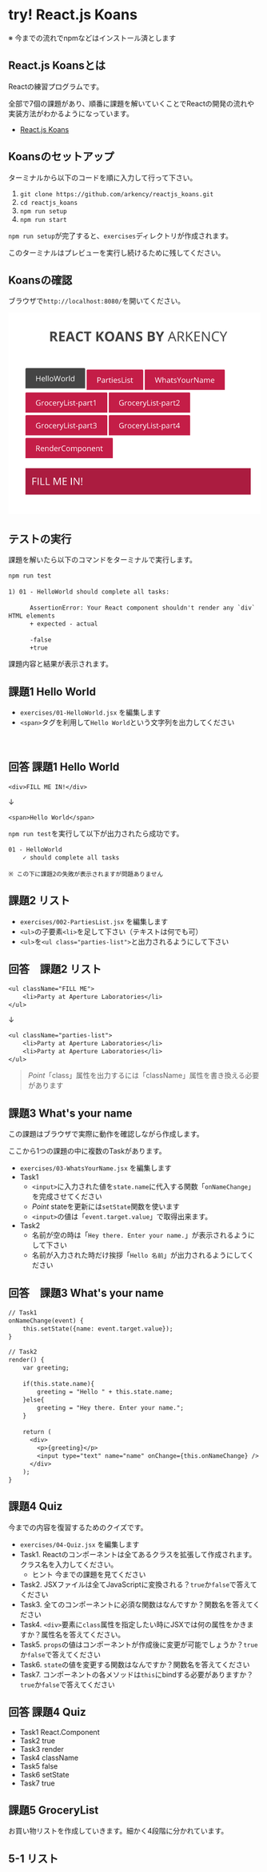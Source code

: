 try! React.js Koans
========================

※ 今までの流れでnpmなどはインストール済とします



## React.js Koansとは

Reactの練習プログラムです。

全部で7個の課題があり、順番に課題を解いていくことでReactの開発の流れや実装方法がわかるようになっています。

- [React.js Koans](https://github.com/arkency/reactjs_koans)


## Koansのセットアップ

ターミナルから以下のコードを順に入力して行って下さい。

1. `git clone https://github.com/arkency/reactjs_koans.git`
2. `cd reactjs_koans`
3. `npm run setup`
4. `npm run start`

`npm run setup`が完了すると、`exercises`ディレクトリが作成されます。

このターミナルはプレビューを実行し続けるために残してください。

## Koansの確認

ブラウザで`http://localhost:8080/`を開いてください。

![](./images/01.png)


## テストの実行

課題を解いたら以下のコマンドをターミナルで実行します。

~~~
npm run test

1) 01 - HelloWorld should complete all tasks:

      AssertionError: Your React component shouldn't render any `div` HTML elements
      + expected - actual

      -false
      +true
~~~

課題内容と結果が表示されます。


## 課題1 Hello World

- `exercises/01-HelloWorld.jsx` を編集します
- `<span>`タグを利用して`Hello World`という文字列を出力してください

　
## 回答 課題1 Hello World

```
<div>FILL ME IN!</div>
```

↓

```
<span>Hello World</span>
```

`npm run test`を実行して以下が出力されたら成功です。

~~~
01 - HelloWorld
    ✓ should complete all tasks

※ この下に課題2の失敗が表示されますが問題ありません
~~~



## 課題2 リスト

- `exercises/002-PartiesList.jsx` を編集します
- `<ul>`の子要素`<li>`を足して下さい（テキストは何でも可）
- `<ul>`を`<ul class="parties-list">`と出力されるようにして下さい



## 回答　課題2 リスト

```
<ul className="FILL ME">
	<li>Party at Aperture Laboratories</li>
</ul>
```

↓

```
<ul className="parties-list">
	<li>Party at Aperture Laboratories</li>
	<li>Party at Aperture Laboratories</li>
</ul>
```

> *Point*「class」属性を出力するには「className」属性を書き換える必要があります




## 課題3 What's your name

この課題はブラウザで実際に動作を確認しながら作成します。

ここから1つの課題の中に複数のTaskがあります。

- `exercises/03-WhatsYourName.jsx` を編集します
- Task1
	- `<input>`に入力された値を`state.name`に代入する関数「`onNameChange`」を完成させてください
	- *Point* stateを更新には`setState`関数を使います
	- `<input>`の値は「`event.target.value`」で取得出来ます。
- Task2
	- 名前が空の時は「`Hey there. Enter your name.`」が表示されるようにして下さい
	- 名前が入力された時だけ挨拶「`Hello 名前`」が出力されるようにしてください


## 回答　課題3 What's your name



```
// Task1
onNameChange(event) {
	this.setState({name: event.target.value});
}
```

```
// Task2
render() {
  	var greeting;

  	if(this.state.name){
  		greeting = "Hello " + this.state.name;
  	}else{
  		greeting = "Hey there. Enter your name.";
  	}

    return (
      <div>
        <p>{greeting}</p>
        <input type="text" name="name" onChange={this.onNameChange} />
      </div>
    );
}
```


## 課題4 Quiz

今までの内容を復習するためのクイズです。

- `exercises/04-Quiz.jsx` を編集します
- Task1. Reactのコンポーネントは全てあるクラスを拡張して作成されます。クラス名を入力してください。
	- ヒント 今までの課題を見てください
- Task2. JSXファイルは全てJavaScriptに変換される？`true`か`false`で答えてください
- Task3. 全てのコンポーネントに必須な関数はなんですか？関数名を答えてください
- Task4. `<div>`要素に`class`属性を指定したい時にJSXでは何の属性をかきますか？属性名を答えてください。
- Task5. `props`の値はコンポーネントが作成後に変更が可能でしょうか？`true`か`false`で答えてください
- Task6. `state`の値を変更する関数はなんですか？関数名を答えてください
- Task7. コンポーネントの各メソッドは`this`にbindする必要がありますか？`true`か`false`で答えてください












## 回答 課題4 Quiz

- Task1 React.Component
- Task2 true
- Task3 render
- Task4 className
- Task5 false
- Task6 setState
- Task7 true


## 課題5 GroceryList

お買い物リストを作成していきます。細かく4段階に分かれています。


## 5-1 リスト










